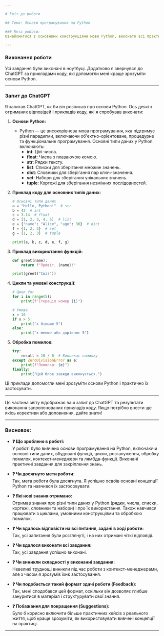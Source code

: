 ```yaml
---

# Звіт до роботи

## Тема: Основи програмування на Python

### Мета роботи: 
Ознайомитися з основними конструкціями мови Python, виконати всі практичні завдання та створити власні приклади, використовуючи ChatGPT для демонстрації особливостей коду Python.

---
```


### Виконання роботи
Усі завдання були виконані в ноутбуці. Додатково я звернувся до ChatGPT за прикладами коду, які допомогли мені краще зрозуміти основи Python.

---

### Запит до ChatGPT

Я запитав ChatGPT, як би він розписав про основи Python. Ось деякі з отриманих відповідей і прикладів коду, які я спробував виконати:

1. **Основи Python:**
   - Python — це високорівнева мова програмування, яка підтримує різні парадигми, включаючи об'єктно-орієнтоване, процедурне та функціональне програмування. Основні типи даних у Python включають:
     - **int**: Цілі числа.
     - **float**: Числа з плаваючою комою.
     - **str**: Рядки тексту.
     - **list**: Списки для зберігання множин значень.
     - **dict**: Словники для зберігання пар ключ-значення.
     - **set**: Набори для зберігання унікальних значень.
     - **tuple**: Кортежі для зберігання незмінних послідовностей.

2. **Приклад коду для основних типів даних:**
   ```python
   # Основні типи даних
   a = "Hello, Python!"  # str
   b = 42  # int
   c = 3.14  # float
   d = [1, 2, 3, 4, 5]  # list
   e = {"name": "Alice", "age": 30}  # dict
   f = {1, 2, 3}  # set
   g = (1, 2, 3)  # tuple

   print(a, b, c, d, e, f, g)
   ```

3. **Приклад використання функцій:**
   ```python
   def greet(name):
       return f"Привіт, {name}!"

   print(greet("Світ"))
   ```

4. **Цикли та умовні конструкції:**
   ```python
   # Цикл for
   for i in range(5):
       print(f"Ітерація номер {i}")

   # Умова
   x = 10
   if x > 5:
       print("x більше 5")
   else:
       print("x менше або дорівнює 5")
   ```

5. **Обробка помилок:**
   ```python
   try:
       result = 10 / 0  # Викликає помилку
   except ZeroDivisionError as e:
       print(f"Помилка: {e}")
   finally:
       print("Цей блок завжди виконується.")
   ```

Ці приклади допомогли мені зрозуміти основи Python і практично їх застосувати.

---

Ця частина звіту відображає ваш запит до ChatGPT та результати виконання запропонованих прикладів коду. Якщо потрібно внести ще якісь корективи або доповнення, дайте знати!

---

### Висновок:

- **❓ Що зроблено в роботі:**  
  У роботі було вивчено основи програмування на Python, включаючи основні типи даних, вбудовані функції, цикли, розгалуження, обробку помилок, контекст-менеджери та лямбда-функції. Виконані практичні завдання для закріплення знань.

- **❓ Чи досягнуто мети роботи:**  
  Так, мета роботи була досягнута. Я успішно освоїв основні концепції Python та навчився їх застосовувати.

- **❓ Які нові знання отримано:**  
  Отримав знання про різні типи даних у Python (рядки, числа, списки, кортежі, словники та набори) і про їх використання. Також навчився працювати з циклами, умовними конструкціями та обробкою помилок.

- **❓ Чи вдалось відповісти на всі питання, задані в ході роботи:**  
  Так, усі запитання були розглянуті, і на них отримані чіткі відповіді.

- **❓ Чи вдалося виконати всі завдання:**  
  Так, усі завдання успішно виконані.

- **❓ Чи виникли складності у виконанні завдання:**  
  Невеликі труднощі виникли під час роботи з контекст-менеджерами, але з часом я зрозумів їхнє застосування.

- **❓ Чи подобається такий формат здачі роботи (Feedback):**  
  Так, мені сподобався цей формат, оскільки він дозволяє глибше зануритися в матеріал і структурувати свої знання.

- **❓ Побажання для покращення (Suggestions):**  
  Було б корисно включити більше практичних кейсів з реального життя, щоб краще зрозуміти, як використовувати вивчені концепції на практиці.

---
